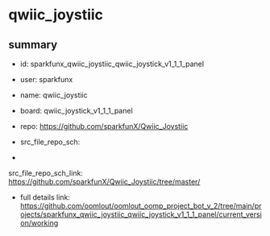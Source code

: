 # qwiic_joystiic
 
## summary 
* id: sparkfunx_qwiic_joystiic_qwiic_joystick_v1_1_1_panel
* user: sparkfunx
* name: qwiic_joystiic
* board: qwiic_joystick_v1_1_1_panel
* repo: https://github.com/sparkfunX/Qwiic_Joystiic



* src_file_repo_sch: 
*
 src_file_repo_sch_link: https://github.com/sparkfunX/Qwiic_Joystiic/tree/master/
* full details link: https://github.com/oomlout/oomlout_oomp_project_bot_v_2/tree/main/projects/sparkfunx_qwiic_joystiic_qwiic_joystick_v1_1_1_panel/current_version/working  






